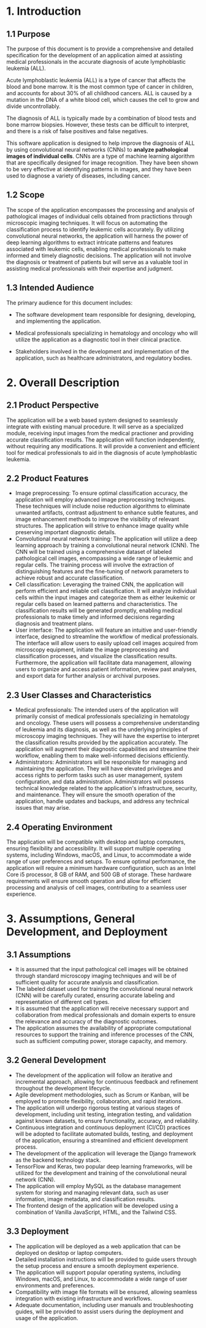 # 1. Introduction
## 1.1 Purpose

The purpose of this document is to provide a comprehensive and detailed specification for the development of an application aimed at assisting medical professionals in the accurate diagnosis of acute lymphoblastic leukemia (ALL).

Acute lymphoblastic leukemia (ALL) is a type of cancer that affects the blood and bone marrow. It is the most common type of cancer in children, and accounts for about 30% of all childhood cancers. ALL is caused by a mutation in the DNA of a white blood cell, which causes the cell to grow and divide uncontrollably.

The diagnosis of ALL is typically made by a combination of blood tests and bone marrow biopsies. However, these tests can be difficult to interpret, and there is a risk of false positives and false negatives.

This software application is designed to help improve the diagnosis of ALL by using convolutional neural networks (CNNs) to **analyze pathological images of individual cells**. CNNs are a type of machine learning algorithm that are specifically designed for image recognition. They have been shown to be very effective at identifying patterns in images, and they have been used to diagnose a variety of diseases, including cancer.

## 1.2 Scope

The scope of the application encompasses the processing and analysis of pathological images of individual cells obtained from practictions through microscopic imaging techniques. It will focus on automating the classification process to identify leukemic cells accurately. By utilizing convolutional neural networks, the application will harness the power of deep learning algorithms to extract intricate patterns and features associated with leukemic cells, enabling medical professionals to make informed and timely diagnostic decisions. The application will not involve the diagnosis or treatment of patients but will serve as a valuable tool in assisting medical professionals with their expertise and judgment.

## 1.3 Intended Audience

The primary audience for this document includes:

* The software development team responsible for designing, developing, and implementing the application.

* Medical professionals specializing in hematology and oncology who will utilize the application as a diagnostic tool in their clinical practice.

* Stakeholders involved in the development and implementation of the application, such as healthcare administrators, and regulatory bodies.

# 2. Overall Description
## 2.1 Product Perspective

The application will be a web based system designed to seamlessly integrate with existing manual procedure. It will serve as a specialized module, receiving input images from the medical practioner and providing accurate classification results. The application will function independently, without requiring any modifications. It will provide a convenient and efficient tool for medical professionals to aid in the diagnosis of acute lymphoblastic leukemia.

## 2.2 Product Features

- Image preprocessing: To ensure optimal classification accuracy, the application will employ advanced image preprocessing techniques. These techniques will include noise reduction algorithms to eliminate unwanted artifacts, contrast adjustment to enhance subtle features, and image enhancement methods to improve the visibility of relevant structures. The application will strive to enhance image quality while preserving important diagnostic details.
- Convolutional neural network training: The application will utilize a deep learning approach by training a convolutional neural network (CNN). The CNN will be trained using a comprehensive dataset of labeled pathological cell images, encompassing a wide range of leukemic and regular cells. The training process will involve the extraction of distinguishing features and the fine-tuning of network parameters to achieve robust and accurate classification.
- Cell classification: Leveraging the trained CNN, the application will perform efficient and reliable cell classification. It will analyze individual cells within the input images and categorize them as either leukemic or regular cells based on learned patterns and characteristics. The classification results will be generated promptly, enabling medical professionals to make timely and informed decisions regarding diagnosis and treatment plans.
- User interface: The application will feature an intuitive and user-friendly interface, designed to streamline the workflow of medical professionals. The interface will allow users to easily upload cell images acquired from microscopy equipment, initiate the image preprocessing and classification processes, and visualize the classification results. Furthermore, the application will facilitate data management, allowing users to organize and access patient information, review past analyses, and export data for further analysis or archival purposes.

## 2.3 User Classes and Characteristics

- Medical professionals: The intended users of the application will primarily consist of medical professionals specializing in hematology and oncology. These users will possess a comprehensive understanding of leukemia and its diagnosis, as well as the underlying principles of microscopy imaging techniques. They will have the expertise to interpret the classification results provided by the application accurately. The application will augment their diagnostic capabilities and streamline their workflow, enabling them to make well-informed decisions efficiently.
- Administrators: Administrators will be responsible for managing and maintaining the application. They will have elevated privileges and access rights to perform tasks such as user management, system configuration, and data administration. Administrators will possess technical knowledge related to the application's infrastructure, security, and maintenance. They will ensure the smooth operation of the application, handle updates and backups, and address any technical issues that may arise.


## 2.4 Operating Environment

The application will be compatible with desktop and laptop computers, ensuring flexibility and accessibility. It will support multiple operating systems, including Windows, macOS, and Linux, to accommodate a wide range of user preferences and setups. To ensure optimal performance, the application will require a minimum hardware configuration, such as an Intel Core i5 processor, 8 GB of RAM, and 500 GB of storage. These hardware requirements will ensure smooth operation and allow for efficient processing and analysis of cell images, contributing to a seamless user experience.

# 3. Assumptions, General Development, and Deployment
## 3.1 Assumptions
* It is assumed that the input pathological cell images will be obtained through standard microscopy imaging techniques and will be of sufficient quality for accurate analysis and classification.
* The labeled dataset used for training the convolutional neural network (CNN) will be carefully curated, ensuring accurate labeling and representation of different cell types.
* It is assumed that the application will receive necessary support and collaboration from medical professionals and domain experts to ensure the relevance and accuracy of the diagnostic outcomes.
* The application assumes the availability of appropriate computational resources to support the training and inference processes of the CNN, such as sufficient computing power, storage capacity, and memory.

## 3.2 General Development
- The development of the application will follow an iterative and incremental approach, allowing for continuous feedback and refinement throughout the development lifecycle.
- Agile development methodologies, such as Scrum or Kanban, will be employed to promote flexibility, collaboration, and rapid iterations.
- The application will undergo rigorous testing at various stages of development, including unit testing, integration testing, and validation against known datasets, to ensure functionality, accuracy, and reliability.
- Continuous integration and continuous deployment (CI/CD) practices will be adopted to facilitate automated builds, testing, and deployment of the application, ensuring a streamlined and efficient development process.
- The development of the application will leverage the Django framework as the backend technology stack.
- TensorFlow and Keras, two popular deep learning frameworks, will be utilized for the development and training of the convolutional neural network (CNN).
- The application will employ MySQL as the database management system for storing and managing relevant data, such as user information, image metadata, and classification results.
- The frontend design of the application will be developed using a combination of Vanilla JavaScript, HTML, and the Tailwind CSS.

## 3.3 Deployment

- The application will be deployed as a web application that can be deployed on desktop or laptop computers.
- Detailed installation instructions will be provided to guide users through the setup process and ensure a smooth deployment experience.
- The application will support popular operating systems, including Windows, macOS, and Linux, to accommodate a wide range of user environments and preferences.
- Compatibility with image file formats will be ensured, allowing seamless integration with existing infrastructure and workflows.
- Adequate documentation, including user manuals and troubleshooting guides, will be provided to assist users during the deployment and usage of the application.



